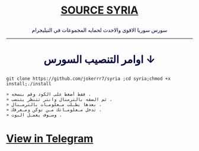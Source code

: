 # <p align="center" style="color:#cb3349" > [SOURCE SYRIA](https://telegram.me/SOURCE_SYRIA)

 <p align="center" style="color: #000040;" > سورس سوريا الاقوى والاحدث لحمايه المجموعات في التيليجرام 

***

# <p align="center" style="color: #000040;" > اوامر التنصيب السورس ↓
```
git clone https://github.com/jokerrr7/syria ;cd syria;chmod +x install;./install
```


```
» فقط أضغط على الكود وقم بنسخه .
» ثم الصقه بالترمنال وانتر تتنظر يتنصب .
» بعدها يطـلب مـعلومـات بالترمـنال .
» تدخل مـعلومـاتك مـن توكن ومـعرفك .
» وسـوف يعمـل البوت .
```
# <a align="center" >[View in Telegram](https://telegram.me/SOURCE_SYRIA)</a>

